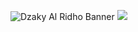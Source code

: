 ![Dzaky Al Ridho Banner](https://i.imgur.com/DzPmBIP.jpg)
![](https://komarev.com/ghpvc/?username=DZAKYALR&color=green)
